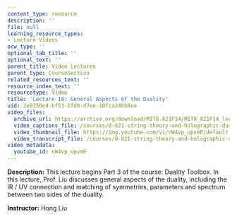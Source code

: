 ```yaml
---
content_type: resource
description: ''
file: null
learning_resource_types:
- Lecture Videos
ocw_type: ''
optional_tab_title: ''
optional_text: ''
parent_title: Video Lectures
parent_type: CourseSection
related_resources_text: ''
resource_index_text: ''
resourcetype: Video
title: 'Lecture 18: General Aspects of the Duality'
uid: 2e0350ed-bf53-bfd0-d7ee-10fca24bb8ea
video_files:
  archive_url: https://archive.org/download/MIT8.821F14/MIT8_821F14_lec18_300k.mp4
  video_captions_file: /courses/8-821-string-theory-and-holographic-duality-fall-2014/5efe83c615125208b0431a1c53955d66_nW4vp_upvmE.vtt
  video_thumbnail_file: https://img.youtube.com/vi/nW4vp_upvmE/default.jpg
  video_transcript_file: /courses/8-821-string-theory-and-holographic-duality-fall-2014/40e27f6caf5ea0bf77a3e8f63319f714_nW4vp_upvmE.pdf
video_metadata:
  youtube_id: nW4vp_upvmE
---
```


**Description:** This lecture begins Part 3 of the course: Duality Toolbox. In this lecture, Prof. Liu discusses general aspects of the duality, including the IR / UV connection and matching of symmetries, parameters and spectrum between two sides of the duality.

**Instructor:** Hong Liu